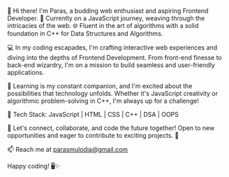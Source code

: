 👋 Hi there! I'm Paras, a budding web enthusiast and aspiring Frontend Developer.
🚀 Currently on a JavaScript journey, weaving through the intricacies of the web.
🌐 Fluent in the art of algorithms with a solid foundation in C++ for Data Structures and Algorithms.

💻 In my coding escapades, I'm crafting interactive web experiences and diving into the depths of Frontend Development. From front-end finesse to back-end wizardry, I'm on a mission to build seamless and user-friendly applications.

🌱 Learning is my constant companion, and I'm excited about the possibilities that technology unfolds. Whether it's JavaScript creativity or algorithmic problem-solving in C++, I'm always up for a challenge!

🔧 Tech Stack: JavaScript | HTML | CSS | C++ | DSA | OOPS

🚀 Let's connect, collaborate, and code the future together! Open to new opportunities and eager to contribute to exciting projects. 🤝

📫 Reach me at parasmulodia@gmail.com

Happy coding! 🖥️✨


<!---
ParasMulodia/ParasMulodia is a ✨ special ✨ repository because its `README.md` (this file) appears on your GitHub profile.
You can click the Preview link to take a look at your changes.
--->
